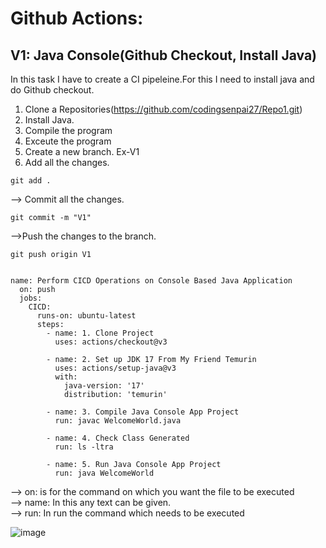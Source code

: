 # Github Actions:
## V1: Java Console(Github Checkout, Install Java)
In this task I have to create a CI pipeleine.For this I need to install java and do Github checkout.<br>

1. Clone a Repositories(https://github.com/codingsenpai27/Repo1.git) <br>
2. Install Java. <br>
3. Compile the program <br>
4. Exceute the program <br>
5. Create a new branch. Ex-V1 <br>
6. Add all the changes. <br>

``` 
git add .

 ```

--> Commit all the changes. <br>

``` 
git commit -m "V1"

 ```

-->Push the changes to the branch. <br>

``` 
git push origin V1

```

```

name: Perform CICD Operations on Console Based Java Application
  on: push
  jobs:
    CICD:
      runs-on: ubuntu-latest
      steps:
        - name: 1. Clone Project
          uses: actions/checkout@v3     

        - name: 2. Set up JDK 17 From My Friend Temurin
          uses: actions/setup-java@v3
          with:
            java-version: '17'
            distribution: 'temurin'

        - name: 3. Compile Java Console App Project
          run: javac WelcomeWorld.java

        - name: 4. Check Class Generated
          run: ls -ltra

        - name: 5. Run Java Console App Project
          run: java WelcomeWorld

```
--> on: is for the command on which you want the file to be executed <br>
--> name: In this any text can be given. <br>
--> run: In run the command which needs to be executed <br>

![image](https://github.com/NubeEra-Projects/MedicalSystem/assets/103624779/75a84d39-f8c3-46df-837b-1b08c72546b4)




